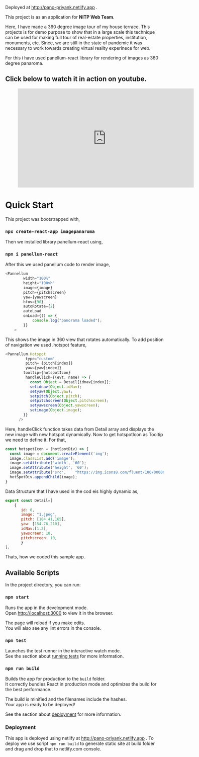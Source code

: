 Deployed at http://pano-priyank.netlify.app .

This project is as an application for **NITP Web Team**.

Here, I have made a 360 degree image tour of my house terrace. This projects is for demo purpose to show that in a large scale this technique can be used for making full tour of real-estate properties, institution, monuments, etc. Since, we are still in the state of pandemic it was necessary to work towards creating virtual reality experinece for web.

For this i have used panellum-react library for rendering of images as 360 degree panaroma.
## Click below to watch it in action on youtube.

<figure class="video_container">
  <iframe width="560" height="315" src="https://www.youtube.com/embed/lp2T9C0jejo" frameborder="0" allow="accelerometer; autoplay; clipboard-write; encrypted-media; gyroscope; picture-in-picture" allowfullscreen></iframe>
</figure>


# Quick Start

This project was bootstrapped with,

### `npx create-react-app imagepanaroma`

Then we installed library panellum-react using,

### `npm i panellum-react`

After this we used panellum code to render image,

```javascript
<Pannellum
        width="100%"
        height="100vh"
        image={image}
        pitch={pitchscreen}
        yaw={yawscreen}
        hfov={90}
        autoRotate={2}
        autoLoad
        onLoad={() => {
            console.log("panorama loaded");
        }}
    >
```
This shows the image in 360 view that rotates automatically. To add position of navigation we used .hotspot feature,
```javascript
<Pannellum.Hotspot
         type="custom"
         pitch= {pitch[index]}
         yaw={yaw[index]}
        tooltip={hotspotIcon}
         handleClick={(evt, name) => {
           const Object = Detail[idnav[index]];
           setidnav(Object.idNav);
           setyaw(Object.yaw);
           setpitch(Object.pitch);
           setpitchscreen(Object.pitchscreen);
           setyawscreen(Object.yawscreen);
           setimage(Object.image);
        }}
      />
```
Here, handleClick function takes data from Detail array and displays the new image with new hotspot dynamically. Now to get hotspotIcon as Tooltip we need to define it. For that,

```javascript
const hotspotIcon = (hotSpotDiv) => {
  const image = document.createElement('img');
  image.classList.add('image');
  image.setAttribute('width', '60');
  image.setAttribute('height', '60');
  image.setAttribute('src',    "https://img.icons8.com/fluent/100/000000/long-arrow-up.png");
  hotSpotDiv.appendChild(image);
}
```
Data Structure that I have used in the cod eis highly dynamic as,
```javascript
export const Detail=[
    {
       id: 0,
       image: "1.jpeg",
       pitch: [184.41,165],
       yaw: [154.76,210],
       idNav:[1,2],
       yawscreen: 10,
       pitchscreen: 10,
       }
];
```
Thats, how we coded this sample app.
## Available Scripts

In the project directory, you can run:

### `npm start`

Runs the app in the development mode.\
Open [http://localhost:3000](http://localhost:3000) to view it in the browser.

The page will reload if you make edits.\
You will also see any lint errors in the console.

### `npm test`

Launches the test runner in the interactive watch mode.\
See the section about [running tests](https://facebook.github.io/create-react-app/docs/running-tests) for more information.

### `npm run build`

Builds the app for production to the `build` folder.\
It correctly bundles React in production mode and optimizes the build for the best performance.

The build is minified and the filenames include the hashes.\
Your app is ready to be deployed!

See the section about [deployment](https://facebook.github.io/create-react-app/docs/deployment) for more information.




### Deployment

This app is deployed using netlify at http://pano-priyank.netlify.app .
To deploy we use script `npm run build` to generate static site at build folder and drag and drop that to netlify.com console.


